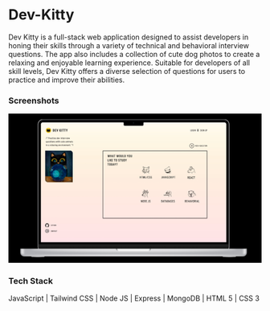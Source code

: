 # Dev-Kitty

Dev Kitty is a full-stack web application designed to assist developers in honing their skills through a variety of technical and behavioral interview questions. The app also includes a collection of cute dog photos to create a relaxing and enjoyable learning experience. Suitable for developers of all skill levels, Dev Kitty offers a diverse selection of questions for users to practice and improve their abilities.

### Screenshots

<img src="https://github.com/diya-arora/dev-kitty/blob/main/public/img/dev-kitty-ui.jpg?raw=true" style="width: 950px;">


### Tech Stack

JavaScript | Tailwind CSS | Node JS | Express | MongoDB | HTML 5 | CSS 3 
